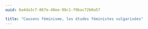 ```yaml
---
uuid: 6a4da3c7-867e-40ee-98c1-f9bac72b0a57

title: "Causons féminisme, les études féministes vulgarisées"
---
```

